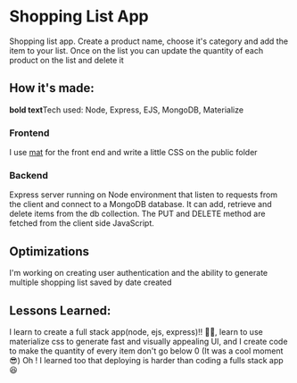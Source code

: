 # Shopping List App
Shopping list app. Create a product name, choose it's category and add the item to your list. Once on the list you can update the quantity of each product on the list and delete it

## How it's made:
**bold text**Tech used: Node, Express, EJS, MongoDB, Materialize 

### Frontend 
I use [mat](https://materializecss.com/) for the front end and write a little CSS on the public folder

### Backend
Express server running on Node environment that listen to requests from the client and connect to a MongoDB database. It can add, retrieve and delete items from the db collection. The PUT and DELETE method are fetched from the client side JavaScript.

## Optimizations
I'm working on creating user authentication and the ability to generate multiple shopping list saved by date created 

## Lessons Learned: 
I learn to create a full stack app(node, ejs, express)!! 🤯🤯, learn to use materialize css to generate fast and visually appealing UI, and I create code to make the quantity of every item don't go below 0 (It was a cool moment 😎) Oh ! I learned too that deploying is harder than coding a fulls stack app 😆

